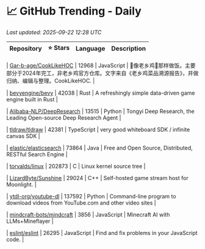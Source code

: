# 📈 GitHub Trending - Daily

_Last updated: 2025-09-22 12:28 UTC_

| Repository | ⭐ Stars | Language | Description |
|------------|--------:|----------|-------------|

| [Gar-b-age/CookLikeHOC](https://github.com/Gar-b-age/CookLikeHOC) | 12968 | JavaScript | 🥢像老乡鸡🐔那样做饭。主要部分于2024年完工，非老乡鸡官方仓库。文字来自《老乡鸡菜品溯源报告》，并做归纳、编辑与整理。CookLikeHOC. |

| [bevyengine/bevy](https://github.com/bevyengine/bevy) | 42038 | Rust | A refreshingly simple data-driven game engine built in Rust |

| [Alibaba-NLP/DeepResearch](https://github.com/Alibaba-NLP/DeepResearch) | 13515 | Python | Tongyi Deep Research, the Leading Open-source Deep Research Agent |

| [tldraw/tldraw](https://github.com/tldraw/tldraw) | 42381 | TypeScript | very good whiteboard SDK / infinite canvas SDK |

| [elastic/elasticsearch](https://github.com/elastic/elasticsearch) | 73864 | Java | Free and Open Source, Distributed, RESTful Search Engine |

| [torvalds/linux](https://github.com/torvalds/linux) | 202873 | C | Linux kernel source tree |

| [LizardByte/Sunshine](https://github.com/LizardByte/Sunshine) | 29024 | C++ | Self-hosted game stream host for Moonlight. |

| [ytdl-org/youtube-dl](https://github.com/ytdl-org/youtube-dl) | 137592 | Python | Command-line program to download videos from YouTube.com and other video sites |

| [mindcraft-bots/mindcraft](https://github.com/mindcraft-bots/mindcraft) | 3856 | JavaScript | Minecraft AI with LLMs+Mineflayer |

| [eslint/eslint](https://github.com/eslint/eslint) | 26295 | JavaScript | Find and fix problems in your JavaScript code. |
